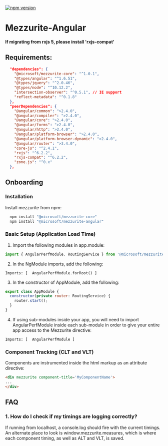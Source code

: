 [![npm version](https://badge.fury.io/js/%40microsoft%2Fmezzurite-angular.svg)](https://badge.fury.io/js/%40microsoft%2Fmezzurite-angular)

# Mezzurite-Angular
**If migrating from rxjs 5, please install 'rxjs-compat'**
## Requirements:
```json
  "dependencies": {
    "@microsoft/mezzurite-core": "^1.0.1",
    "@types/angular": "^1.6.51",
    "@types/jquery": "^2.0.46",
    "@types/node": "^10.12.2",
    "intersection-observer": "^0.5.1", // IE support
    "reflect-metadata": "^0.1.8"
  },
  "peerDependencies": {
    "@angular/common": ">2.4.0",
    "@angular/compiler": ">2.4.0",
    "@angular/core": ">2.4.0",
    "@angular/forms": ">2.4.0",
    "@angular/http": ">2.4.0",
    "@angular/platform-browser": ">2.4.0",
    "@angular/platform-browser-dynamic": ">2.4.0",
    "@angular/router": ">3.4.0",
    "core-js": "^2.4.1",
    "rxjs": "^6.2.2",
    "rxjs-compat": "^6.2.2",
    "zone.js": "^0.x"
  },
```

## Onboarding

### Installation
Install mezzurite from npm:
```javascript
  npm install "@microsoft/mezzurite-core"
  npm install "@microsoft/mezzurite-angular"
```

### Basic Setup (Application Load Time)
1. Import the following modules in app.module:
```javascript
import { AngularPerfModule, RoutingService } from '@microsoft/mezzurite-angular';
```
2. In the NgModule imports, add the following:
```
Imports: [  AngularPerfModule.forRoot() ]
```
3. In the constructor of AppModule, add the following:
```javascript
export class AppModule {
  constructor(private router: RoutingService) {
    router.start();
  }
}
```
4. If using sub-modules inside your app, you will need to import AngularPerfModule inside each sub-module in order to give your entire app access to the Mezzurite directive:
```
Imports: [  AngularPerfModule ]
```
### Component Tracking (CLT and VLT)
Components are instrumented inside the html markup as an attribute directive:
```html
<div mezzurite component-title='MyComponentName'>
...
</div>
```
## FAQ
### 1. How do I check if my timings are logging correctly?
If running from localhost, a console.log should fire with the current timings. An alternate place to look is window.mezzurite.measures, which is where each component timing, as well as ALT and VLT, is saved.